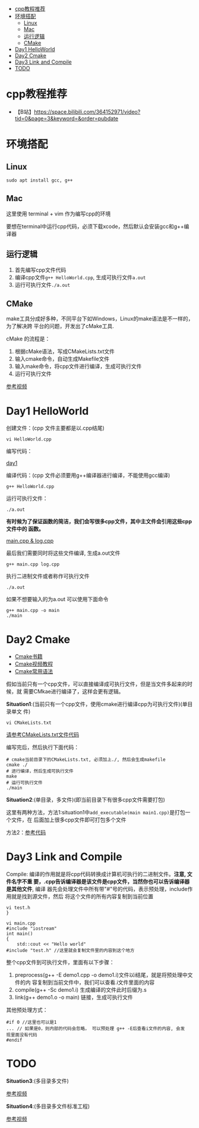<!--ts-->
* [cpp教程推荐](#cpp教程推荐)
* [环境搭配](#环境搭配)
   * [Linux](#linux)
   * [Mac](#mac)
   * [运行逻辑](#运行逻辑)
   * [CMake](#cmake)
* [Day1 HelloWorld](#day1-helloworld)
* [Day2 Cmake](#day2-cmake)
* [Day3 Link and Compile](#day3-link-and-compile)
* [TODO](#todo)

<!-- Added by: zwl, at: 2021年 8月 7日 星期六 13时19分39秒 CST -->

<!--te-->
# cpp教程推荐

- 【B站】https://space.bilibili.com/364152971/video?tid=0&page=3&keyword=&order=pubdate

# 环境搭配

## Linux

```
sudo apt install gcc, g++
```

## Mac

这里使用 terminal + vim 作为编写cpp的环境

要想在terminal中运行cpp代码，必须下载xcode，然后默认会安装gcc和g++编译器

## 运行逻辑

1. 首先编写cpp文件代码
2. 编译cpp文件`g++ HelloWorld.cpp`, 生成可执行文件`a.out` 
3. 运行可执行文件`./a.out` 

## CMake

make工具分成好多种，不同平台下如Windows，Linux的make语法是不一样的，为了解决跨
平台的问题，开发出了cMake工具.

cMake 的流程是：
1. 根据cMake语法，写成CMakeLists.txt文件
2. 输入cmake命令，自动生成Makefile文件
3. 输入make命令，将cpp文件进行编译，生成可执行文件
4. 运行可执行文件

[参考视频](bilibili.com/video/BV16V411k7eF?from=search&seid=16111676939071467556) 

# Day1 HelloWorld

创建文件：(cpp 文件主要都是以.cpp结尾)

```
vi HelloWorld.cpp
```

编写代码：

[day1](./code/day1/HelloWorld.cpp) 

编译代码：(cpp 文件必须要用g++编译器进行编译，不能使用gcc编译)

```
g++ HelloWorld.cpp
```

运行可执行文件：

```
./a.out
```

**有时候为了保证函数的简洁，我们会写很多cpp文件，其中主文件会引用这些cpp文件中的
函数。**

[main.cpp & log.cpp](./code/day1) 

最后我们需要同时将这些文件编译, 生成a.out文件

```
g++ main.cpp log.cpp
```

执行二进制文件或者称作可执行文件

```
./a.out
```

如果不想要输入的为a.out 可以使用下面命令

```
g++ main.cpp -o main
./main
```

# Day2 Cmake

- [Cmake书籍](https://github.com/xiaoweiChen/CMake-Cookbook/tree/master/content) 
- [Cmake视频教程](bilibili.com/video/BV16V411k7eF?p=2) 
- [Cmake常用语法](https://zhuanlan.zhihu.com/p/267803605) 

假如当前只有一个cpp文件，可以直接编译成可执行文件，但是当文件多起来的时候，就
需要CMkae进行编译了，这样会更有逻辑。

**Situation1**:(当前只有一个cpp文件，使用cmake进行编译cpp为可执行文件)(单目录单文
件)

```
vi CMakeLists.txt
```

[请参考CMakeLists.txt文件代码](./code/day2/demo1/CMakeLists.txt) 

编写完后，然后执行下面代码：
```
# cmake当前目录下的CMakeLists.txt, 必须加上./, 然后会生成makefile
cmake ./
# 进行编译，然后生成可执行文件
make
# 运行可执行文件
./main
```

**Situation2**:(单目录，多文件)(即当前目录下有很多cpp文件需要打包)

这里有两种方法，方法1:situation1中`add_executable(main main1.cpp)`是打包一个文件，在
后面加上很多cpp文件即可打包多个文件

方法2：[参考代码](./code/day2/demo2/CMakeLists.txt) 

# Day3 Link and Compile

Compile: 编译的作用就是将cpp代码转换成计算机可执行的二进制文件。**注意, 文件名字不重
要，.cpp告诉编译器是该文件是cpp文件，当然你也可以告诉编译器是其他文件**, 编译
器先会处理文件中所有带"#"号的代码，表示预处理，include作用就是找到源文件，然后
将这个文件的所有内容复制到当前位置

```
vi test.h
}

vi main.cpp
#include "iostream"
int main()
{
    std::cout << "Hello world"
#include "test.h" //这里就会复制文件里的内容到这个地方
```

整个cpp文件到可执行文件，里面有以下步骤：

1. preprocess(g++ -E demo1.cpp -o demo1.i)文件以i结尾，就是将预处理中文件的内
   容复制到当前文件中，我们可以查看.i文件里面的内容
2. compile(g++ -Sc demo1.i) 生成编译的文件此时后缀为.s
3. link(g++ demo1.o -o main) 链接，生成可执行文件

其他预处理方式：

```
#if 0 //这里也可以是1
... // 如果是0，则内部的代码会忽略， 可以预处理 g++ -E后查看i文件的内容, 会发
现里面没有代码
#endif
```

# TODO

**Situation3**:(多目录多文件)

[参考视频](https://www.bilibili.com/video/BV16V411k7eF?p=4) 

**Situation4**:(多目录多文件标准工程)

[参考视频](https://www.bilibili.com/video/BV16V411k7eF?p=5) 
